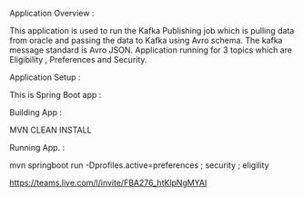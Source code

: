 Application Overview :

This application is used to run the Kafka Publishing job which is pulling data from oracle and passing the data to Kafka using Avro schema. The kafka message standard is Avro JSON.
Application running for 3 topics which are Eligibility , Preferences and Security.

Application Setup :

This is Spring Boot app :

Building App :

MVN CLEAN INSTALL

Running App. :

mvn springboot run -Dprofiles.active=preferences ; security ; eligility

https://teams.live.com/l/invite/FBA276_htKlpNgMYAI
